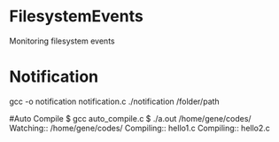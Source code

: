 # FilesystemEvents
Monitoring filesystem events
# Notification
gcc -o notification notification.c
./notification /folder/path

#Auto Compile
$ gcc auto_compile.c 
$ ./a.out /home/gene/codes/ 
Watching:: /home/gene/codes/ 
Compiling:: hello1.c 
Compiling:: hello2.c

